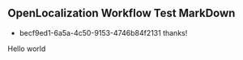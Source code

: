 ## OpenLocalization Workflow Test MarkDown
* becf9ed1-6a5a-4c50-9153-4746b84f2131 
thanks!

Hello world